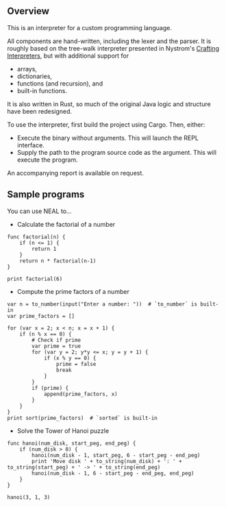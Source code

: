 ## Overview
This is an interpreter for a custom programming language.

All components are hand-written, including the lexer and the parser. It is roughly based on the tree-walk interpreter presented in Nystrom's [Crafting Interpreters](https://craftinginterpreters.com/), but with additional support for

- arrays,
- dictionaries,
- functions (and recursion), and
- built-in functions.

It is also written in Rust, so much of the original Java logic and structure have been redesigned.

To use the interpreter, first build the project using Cargo. Then, either:

- Execute the binary without arguments. This will launch the REPL interface.
- Supply the path to the program source code as the argument. This will execute the program.

An accompanying report is available on request.
## Sample programs
You can use NEAL to...
- Calculate the factorial of a number

```
func factorial(n) {
    if (n <= 1) {
        return 1
    }
    return n * factorial(n-1)
}

print factorial(6)
```

- Compute the prime factors of a number
```
var n = to_number(input("Enter a number: "))  # `to_number` is built-in
var prime_factors = []

for (var x = 2; x < n; x = x + 1) {
    if (n % x == 0) {
        # Check if prime
        var prime = true
        for (var y = 2; y*y <= x; y = y + 1) {
            if (x % y == 0) {
                prime = false
                break
            }
        }
        if (prime) {
            append(prime_factors, x)
        }
    }
}
print sort(prime_factors)  # `sorted` is built-in
```

- Solve the Tower of Hanoi puzzle
```
func hanoi(num_disk, start_peg, end_peg) {
    if (num_disk > 0) {
        hanoi(num_disk - 1, start_peg, 6 - start_peg - end_peg)
        print 'Move disk ' + to_string(num_disk) + ': ' + to_string(start_peg) + ' -> ' + to_string(end_peg)
        hanoi(num_disk - 1, 6 - start_peg - end_peg, end_peg)
    }
}

hanoi(3, 1, 3)
```
